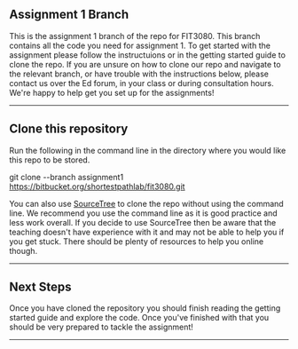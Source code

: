 ## Assignment 1 Branch

This is the assignment 1 branch of the repo for FIT3080. This branch contains all the code you need for assignment 1. To get started with the assignment please follow the instructuions or in the getting started guide to clone the repo. 
If you are unsure on how to clone our repo and navigate to the relevant branch, or have trouble with the instructions below, please contact us over the Ed forum, in your class or during consultation hours. We're happy to help get you set up for the assignments!

---

## Clone this repository

Run the following in the command line in the directory where you would like this repo to be stored.

git clone --branch assignment1 https://bitbucket.org/shortestpathlab/fit3080.git

You can also use [SourceTree](https://www.sourcetreeapp.com/) to clone the repo without using the command line. We recommend you use the command line as it is good practice and less work overall. 
If you decide to use SourceTree then be aware that the teaching doesn't have experience with it and may not be able to help you if you get stuck. There should be plenty of resources to help you online though.    

---

## Next Steps

Once you have cloned the repository you should finish reading the getting started guide and explore the code. Once you've finished with that you should be very prepared to tackle the assignment!

---
